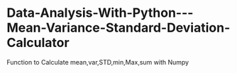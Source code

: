 # Data-Analysis-With-Python---Mean-Variance-Standard-Deviation-Calculator
Function to Calculate mean,var,STD,min,Max,sum with Numpy
